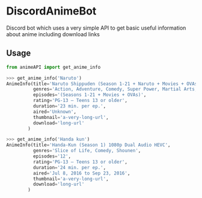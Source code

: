 # DiscordAnimeBot

Discord bot which uses a very simple API to get basic useful information about anime including download links

## Usage

```python
from animeAPI import get_anime_info

>>> get_anime_info('Naruto')
AnimeInfo(title='Naruto Shippuden (Season 1-21 + Naruto + Movies + OVAs) 1080p Dual Audio HEVC',
          genres='Action, Adventure, Comedy, Super Power, Martial Arts, Shounen',
          episodes='(Seasons 1-21 + Movies + OVAs)',
          rating='PG-13 – Teens 13 or older',
          duration='23 min. per ep.',
          aired='Unknown',
          thumbnail='a-very-long-url',
          download='long-url'
        )

>>> get_anime_info('Handa kun')
AnimeInfo(title='Handa-Kun (Season 1) 1080p Dual Audio HEVC',
          genres='Slice of Life, Comedy, Shounen',
          episodes='12',
          rating='PG-13 – Teens 13 or older',
          duration='24 min. per ep.',
          aired='Jul 8, 2016 to Sep 23, 2016',
          thumbnail='a-very-long-url',
          download='long-url'
        )
```
